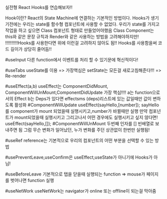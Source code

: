 실전형 React Hooks를 연습해보자!!

Hook이란?
React의 State Machine에 연결하는 기본적인 방법이다.
Hooks가 생기기전에는 우리는 state를 함수형 컴포넌트에 사용할 수 없었다.
우리가 state를 가지고 작업을 하고 싶으면 Class 컴포넌트 형태로 만들었어야했음
Class Component는 this와 같은 문장 규칙과 Render와 같은 사용하는 방법을 고려해야하지만!
!!!!!!!!!!Hooks를 사용한다면 위에 이런걸 고려하지 않아도 됨!!
Hooks를 사용함을써 코드 길이가 상당히 줄어듬!!

#useInput
다른 function에서 이벤트를 처리 할 수 있기문에 혁신적이다!


#useTabs
useState를 이용 => 가장핵심은 setState는 모든걸 새로고침해준다!!! => Re-render

#useEffect(a,b)
useEffect는 ComponentDidMount, ComponentWillUnMount,ComponentDidUpdate
가장 핵심!!!!
a는 function으로서의 Effect
b는 Deps가 있다면 effectsms (deps)리스트에 있는 값일때만 값이 변하도록 활성화
#ComponentWillUpdate
useEffect(sayHello,[number]);
sayHello를 component가 mount 되었을때 실행시키고,number가 바뀔때만 실행
만약 컴포넌트가 mount되었을때 실행시키고 그리고나서 어떤 경우에도 실행시키고 싶지 않다면!
useEffect(sayHello,[]);
#ComponentWillUnMount
두번째 인자를 [] 빈배열로 보내주면 됨
그럼 무슨 변화가 일어났던, 누가 변화를 주던 상관없이 한번만 실행됨!

#useRef
reference는 기본적으로 우리의 컴포넌트의 어떤 부분을 선택할 수 있는 방법


#usePreventLeave,useConfirm은 useEffect,useState가 아니기에 Hooks가 아님!
 
#useBeforeLeave
기본적으로 탭을 닫을때 실행되는 function => mouse가 페이지를 벗어나면 function 실행

#useNetWork
useNetWork는 navigator가 online 또는 offline이 되는걸 막아줌